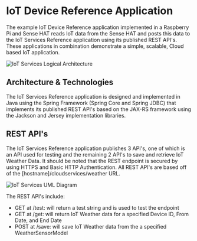 **IoT Device Reference Application**
==================
The example IoT Device Reference application implemented in a Raspberry Pi and Sense HAT reads IoT data from the Sense HAT and posts this data to the IoT Services Reference application using its published REST API's. These applications in combination demonstrate a simple, scalable, Cloud based IoT application.

![IoT Services Logical Architecture](https://github.com/markreha/cloudworkshop/blob/master/sdk/docs/architecture/images/iotservices.png)

Architecture & Technologies
--------
 The IoT Services Reference application is designed and implemented in Java using the Spring Framework (Spring Core and Spring JDBC) that implements its published REST API's based on the JAX-RS framework using the Jackson and Jersey implementation libraries. 
 
REST API's
--------
The IoT Services Reference application publishes 3 API's, one of which is an API used for testing and the remaining 2 API's to save and retrieve IoT Weather Data. It should be noted that the REST endpoint is secured by using HTTPS and Basic HTTP Authentication. All REST API's are based off of the [hostname]/cloudservices/weather URL.

![IoT Services UML Diagram](https://github.com/markreha/cloudworkshop/blob/master/sdk/docs/architecture/images/iotrestservice.png)

The REST API's include:

 - GET at /test: will return a test string and is used to test the endpoint
 - GET at /get: will return IoT Weather data for a specified Device ID, From Date, and End Date
 - POST at /save: will save IoT Weather data from the a specified WeatherSensorModel
